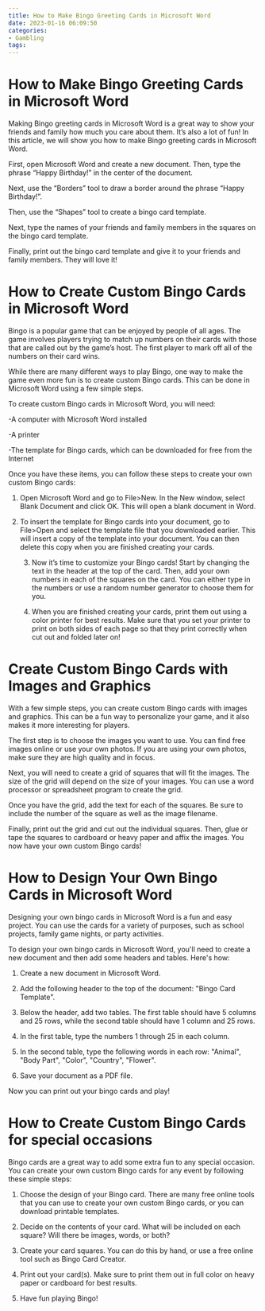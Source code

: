 ```yaml
---
title: How to Make Bingo Greeting Cards in Microsoft Word
date: 2023-01-16 06:09:50
categories:
- Gambling
tags:
---
```



#  How to Make Bingo Greeting Cards in Microsoft Word

Making Bingo greeting cards in Microsoft Word is a great way to show your friends and family how much you care about them. It’s also a lot of fun! In this article, we will show you how to make Bingo greeting cards in Microsoft Word.

First, open Microsoft Word and create a new document. Then, type the phrase “Happy Birthday!” in the center of the document.

Next, use the “Borders” tool to draw a border around the phrase “Happy Birthday!”.

Then, use the “Shapes” tool to create a bingo card template.

Next, type the names of your friends and family members in the squares on the bingo card template.

Finally, print out the bingo card template and give it to your friends and family members. They will love it!

#  How to Create Custom Bingo Cards in Microsoft Word

Bingo is a popular game that can be enjoyed by people of all ages. The game involves players trying to match up numbers on their cards with those that are called out by the game’s host. The first player to mark off all of the numbers on their card wins.

While there are many different ways to play Bingo, one way to make the game even more fun is to create custom Bingo cards. This can be done in Microsoft Word using a few simple steps.

To create custom Bingo cards in Microsoft Word, you will need:

-A computer with Microsoft Word installed

-A printer

-The template for Bingo cards, which can be downloaded for free from the Internet

Once you have these items, you can follow these steps to create your own custom Bingo cards:

1. Open Microsoft Word and go to File>New. In the New window, select Blank Document and click OK. This will open a blank document in Word.

2. To insert the template for Bingo cards into your document, go to File>Open and select the template file that you downloaded earlier. This will insert a copy of the template into your document. You can then delete this copy when you are finished creating your cards.



    3. Now it’s time to customize your Bingo cards! Start by changing the text in the header at the top of the card. Then, add your own numbers in each of the squares on the card. You can either type in the numbers or use a random number generator to choose them for you.



    4. When you are finished creating your cards, print them out using a color printer for best results. Make sure that you set your printer to print on both sides of each page so that they print correctly when cut out and folded later on!

#  Create Custom Bingo Cards with Images and Graphics

With a few simple steps, you can create custom Bingo cards with images and graphics. This can be a fun way to personalize your game, and it also makes it more interesting for players.

The first step is to choose the images you want to use. You can find free images online or use your own photos. If you are using your own photos, make sure they are high quality and in focus.

Next, you will need to create a grid of squares that will fit the images. The size of the grid will depend on the size of your images. You can use a word processor or spreadsheet program to create the grid.

Once you have the grid, add the text for each of the squares. Be sure to include the number of the square as well as the image filename.

Finally, print out the grid and cut out the individual squares. Then, glue or tape the squares to cardboard or heavy paper and affix the images. You now have your own custom Bingo cards!

#  How to Design Your Own Bingo Cards in Microsoft Word

Designing your own bingo cards in Microsoft Word is a fun and easy project. You can use the cards for a variety of purposes, such as school projects, family game nights, or party activities.

To design your own bingo cards in Microsoft Word, you'll need to create a new document and then add some headers and tables. Here's how:

1. Create a new document in Microsoft Word.

2. Add the following header to the top of the document: "Bingo Card Template".

3. Below the header, add two tables. The first table should have 5 columns and 25 rows, while the second table should have 1 column and 25 rows.

4. In the first table, type the numbers 1 through 25 in each column.

5. In the second table, type the following words in each row: "Animal", "Body Part", "Color", "Country", "Flower".

6. Save your document as a PDF file.

Now you can print out your bingo cards and play!

#  How to Create Custom Bingo Cards for special occasions

Bingo cards are a great way to add some extra fun to any special occasion. You can create your own custom Bingo cards for any event by following these simple steps:

1. Choose the design of your Bingo card. There are many free online tools that you can use to create your own custom Bingo cards, or you can download printable templates.

2. Decide on the contents of your card. What will be included on each square? Will there be images, words, or both?

3. Create your card squares. You can do this by hand, or use a free online tool such as Bingo Card Creator.

4. Print out your card(s). Make sure to print them out in full color on heavy paper or cardboard for best results.

5. Have fun playing Bingo!
